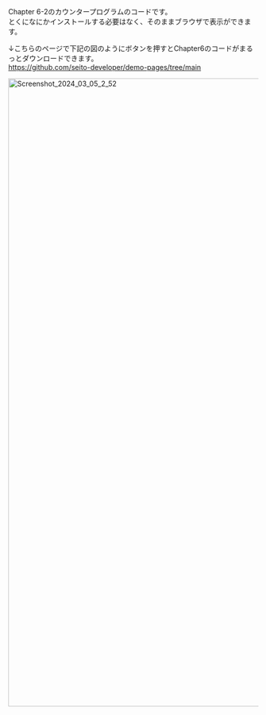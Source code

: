 Chapter 6-2のカウンタープログラムのコードです。  
とくになにかインストールする必要はなく、そのままブラウザで表示ができます。  

↓こちらのページで下記の図のようにボタンを押すとChapter6のコードがまるっとダウンロードできます。  
https://github.com/seito-developer/demo-pages/tree/main

<img width="1265" alt="Screenshot_2024_03_05_2_52" src="https://github.com/seito-developer/demo-pages/assets/59995348/7eeb14fb-98e9-411c-b800-39ad93e23713">
